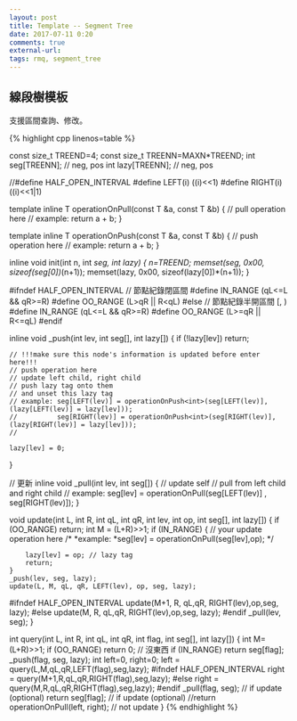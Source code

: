 ```yaml
---
layout: post
title: Template -- Segment Tree
date: 2017-07-11 0:20
comments: true
external-url:
tags: rmq, segment_tree
---
```


## 線段樹模板

支援區間查詢、修改。

{% highlight cpp linenos=table %}

const size_t TREEND=4;
const size_t TREENN=MAXN*TREEND;
int  seg[TREENN]; // neg, pos
int lazy[TREENN];  // neg, pos

//#define HALF_OPEN_INTERVAL
#define LEFT(i) ((i)<<1)
#define RIGHT(i) ((i)<<1|1)

template <class T>
inline T operationOnPull(const T &a, const T &b) {
    // pull operation here
    // example: return a + b;
}

template <class T>
inline T operationOnPush(const T &a, const T &b) {
    // push operation here
    // example: return a + b;
}

inline void init(int n, int *seg, int *lazy) {
    n*=TREEND;
    memset(seg, 0x00, sizeof(seg[0])*(n+1));
    memset(lazy, 0x00, sizeof(lazy[0])*(n+1));
}

#ifndef HALF_OPEN_INTERVAL
// 節點紀錄閉區間
#define IN_RANGE (qL<=L && qR>=R)
#define OO_RANGE (L>qR || R<qL)
#else
// 節點紀錄半開區間 [, )
#define IN_RANGE (qL<=L && qR>=R)
#define OO_RANGE (L>=qR || R<=qL)
#endif

inline void _push(int lev, int seg[], int lazy[]) {
    if (!lazy[lev]) return;

    // !!!make sure this node's information is updated before enter here!!!
    // push operation here
    // update left child, right child
    // push lazy tag onto them
    // and unset this lazy tag
    // example: seg[LEFT(lev)] = operationOnPush<int>(seg[LEFT(lev)],  (lazy[LEFT(lev)] = lazy[lev])); 
    //          seg[RIGHT(lev)] = operationOnPush<int>(seg[RIGHT(lev)], (lazy[RIGHT(lev)] = lazy[lev])); 
    //

    lazy[lev] = 0;
}

// 更新
inline void _pull(int lev, int seg[]) {
    // update self
    // pull from left child and right child
    // example: seg[lev] = operationOnPull<int>(seg[LEFT(lev)] , seg[RIGHT(lev)]);
}

void update(int L, int R, int qL, int qR, int lev, int op, int seg[], int lazy[]) {
    if (OO_RANGE) return;
    int M = (L+R)>>1;
    if (IN_RANGE) {
        // your update operation here
        /* 
        *example:
        *seg[lev] = operationOnPull<int>(seg[lev],op);
        */

        lazy[lev] = op; // lazy tag
        return;
    }
    _push(lev, seg, lazy);
    update(L, M, qL, qR, LEFT(lev), op, seg, lazy);
#ifndef HALF_OPEN_INTERVAL
    update(M+1, R, qL,qR, RIGHT(lev),op,seg, lazy);
#else
    update(M, R, qL,qR, RIGHT(lev),op,seg, lazy);
#endif
    _pull(lev, seg);
}

int query(int L, int R, int qL, int qR, int flag, int seg[], int lazy[]) {
    int M=(L+R)>>1;
    if (OO_RANGE) return 0; // 沒東西
    if (IN_RANGE) return seg[flag];
    _push(flag, seg, lazy);
    int left=0, right=0;
    left = query(L,M,qL,qR,LEFT(flag),seg,lazy);
#ifndef HALF_OPEN_INTERVAL
    right = query(M+1,R,qL,qR,RIGHT(flag),seg,lazy);
#else
    right = query(M,R,qL,qR,RIGHT(flag),seg,lazy);
#endif
    _pull(flag, seg); // if update (optional)
    return seg[flag]; // if update (optional)
    //return operationOnPull<int>(left, right); // not update
}
{% endhighlight %}



